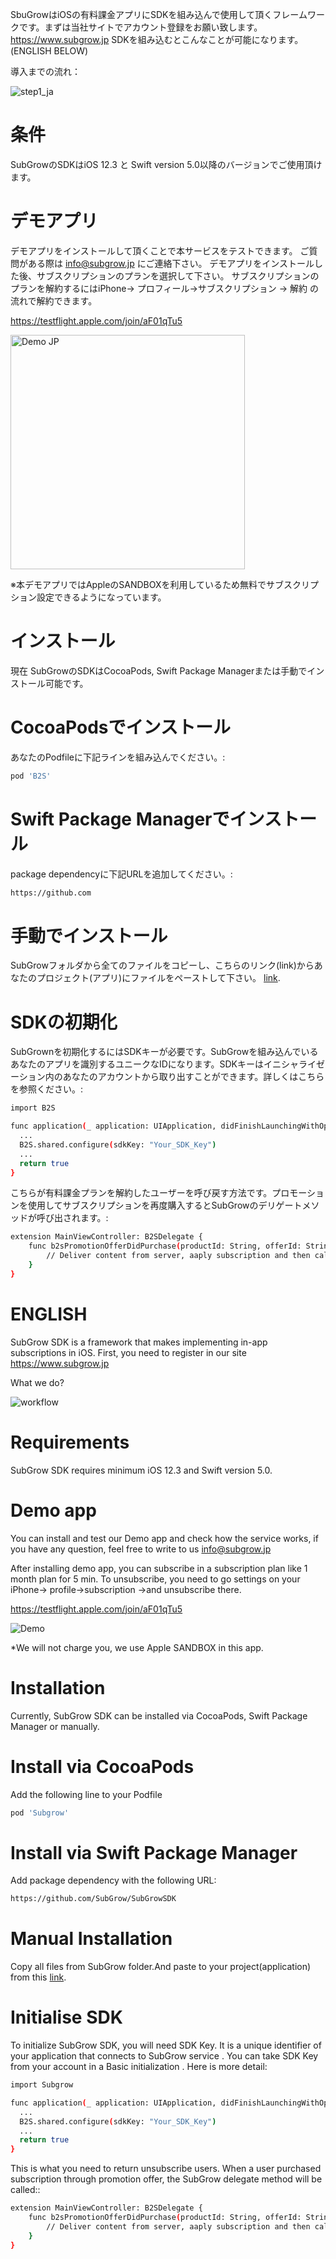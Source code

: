 SbuGrowはiOSの有料課金アプリにSDKを組み込んで使用して頂くフレームワークです。まずは当社サイトでアカウント登録をお願い致します。https://www.subgrow.jp
SDKを組み込むとこんなことが可能になります。(ENGLISH BELOW)

導入までの流れ：

![step1_ja](https://user-images.githubusercontent.com/88994667/156277531-a5a3fba0-97a7-4979-a810-c36fbfdc4b8d.png)

# 条件
SubGrowのSDKはiOS 12.3 と Swift version 5.0以降のバージョンでご使用頂けます。

# デモアプリ

デモアプリをインストールして頂くことで本サービスをテストできます。
ご質問がある際は info@subgrow.jp にご連絡下さい。
デモアプリをインストールした後、サブスクリプションのプランを選択して下さい。
サブスクリプションのプランを解約するにはiPhone→ プロフィール→サブスクリプション → 解約 の流れで解約できます。

https://testflight.apple.com/join/aF01qTu5

<img width="375" alt="Demo JP" src="https://user-images.githubusercontent.com/88994667/156279195-9bbd764f-5516-4ac0-a28e-8a8260eae4a0.png">

※本デモアプリではAppleのSANDBOXを利用しているため無料でサブスクリプション設定できるようになっています。

# インストール

現在 SubGrowのSDKはCocoaPods, Swift Package Managerまたは手動でインストール可能です。

# CocoaPodsでインストール
あなたのPodfileに下記ラインを組み込んでください。:
```sh
pod 'B2S'
```
# Swift Package Managerでインストール
package dependencyに下記URLを追加してください。:
```sh
https://github.com
```
# 手動でインストール
SubGrowフォルダから全てのファイルをコピーし、こちらのリンク(link)からあなたのプロジェクト(アプリ)にファイルをペーストして下さい。 [link](https://github.com/Subgrow/SubGrowSDK).
# SDKの初期化
SubGrownを初期化するにはSDKキーが必要です。SubGrowを組み込んでいるあなたのアプリを識別するユニークなIDになります。SDKキーはイニシャライゼーション内のあなたのアカウントから取り出すことができます。詳しくはこちらを参照ください。:
```sh 
import B2S

func application(_ application: UIApplication, didFinishLaunchingWithOptions launchOptions: [UIApplication.LaunchOptionsKey: Any]?) -> Bool {
  ...
  B2S.shared.configure(sdkKey: "Your_SDK_Key")
  ...
  return true
}
```

こちらが有料課金プランを解約したユーザーを呼び戻す方法です。プロモーションを使用してサブスクリプションを再度購入するとSubGrowのデリゲートメソッドが呼び出されます。: 

```sh 
extension MainViewController: B2SDelegate {
    func b2sPromotionOfferDidPurchase(productId: String, offerId: String, transaction: SKPaymentTransaction) {
        // Deliver content from server, aaply subscription and then call: SKPaymentQueue.default().finishTransaction(transaction) unless you do it elsewhere
    }
}
```
# ENGLISH 

SubGrow SDK is a framework that makes implementing in-app subscriptions in iOS. 
First, you need to register in our site https://www.subgrow.jp

What we do?

![workflow](https://user-images.githubusercontent.com/88994667/158531074-40c00ae0-79a6-4851-aaf7-25b90d86d4a4.png)

# Requirements
SubGrow SDK requires minimum iOS 12.3 and Swift version 5.0.

# Demo app
You can install and test our Demo app and check how the service works, if you have any question, feel free to write to us info@subgrow.jp

After installing demo app, you can subscribe in a subscription plan like 1 month plan for 5 min. To unsubscribe, you need to go settings on your iPhone→ profile→subscription →and unsubscribe there.

https://testflight.apple.com/join/aF01qTu5

![Demo](https://user-images.githubusercontent.com/88994667/158531407-324855a6-46c3-46d1-b600-cb44ec581f44.png)

*We will not charge you, we use Apple SANDBOX in this app.

# Installation
Currently, SubGrow SDK can be installed via CocoaPods, Swift Package Manager or manually.

# Install via CocoaPods
Add the following line to your Podfile
```sh
pod 'Subgrow'
```
# Install via Swift Package Manager
Add package dependency with the following URL:
```sh
https://github.com/SubGrow/SubGrowSDK
```
# Manual Installation
Copy all files from SubGrow folder.And paste to your project(application) from this [link](https://github.com/SubGrow/SubGrowSDK).
# Initialise SDK
To initialize SubGrow SDK, you will need SDK Key. It is a unique identifier of your application that connects to SubGrow service . You can take SDK Key from your account in a Basic initialization . Here is more detail:
```sh 
import Subgrow

func application(_ application: UIApplication, didFinishLaunchingWithOptions launchOptions: [UIApplication.LaunchOptionsKey: Any]?) -> Bool {
  ...
  B2S.shared.configure(sdkKey: "Your_SDK_Key")
  ...
  return true
}
```

This is what you need to return unsubscribe users. When a user purchased subscription through promotion offer, the SubGrow delegate method will be called:: 

```sh 
extension MainViewController: B2SDelegate {
    func b2sPromotionOfferDidPurchase(productId: String, offerId: String, transaction: SKPaymentTransaction) {
        // Deliver content from server, aaply subscription and then call: SKPaymentQueue.default().finishTransaction(transaction) unless you do it elsewhere
    }
}
```
